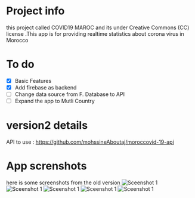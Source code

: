 # Project info
this project called COVID19 MAROC and its under Creative Commons (CC) license
.This app is for providing realtime statistics about corona virus in Morocco
# To do
- [x] Basic Features<br>
- [x] Add firebase as backend<br>
- [ ] Change data source from F. Database to API <br>
- [ ] Expand the app to Mutli Country<br>
# version2 details 
API to use : https://github.com/mohssineAboutaj/moroccovid-19-api

# App screnshots
here is some screenshots from the old version
![Sceenshot 1](screens/screen1.png)
![Sceenshot 1](screens/screen2.png)
![Sceenshot 1](screens/screen3.png)
![Sceenshot 1](screens/screen4.png)
![Sceenshot 1](screens/screen5.png)

